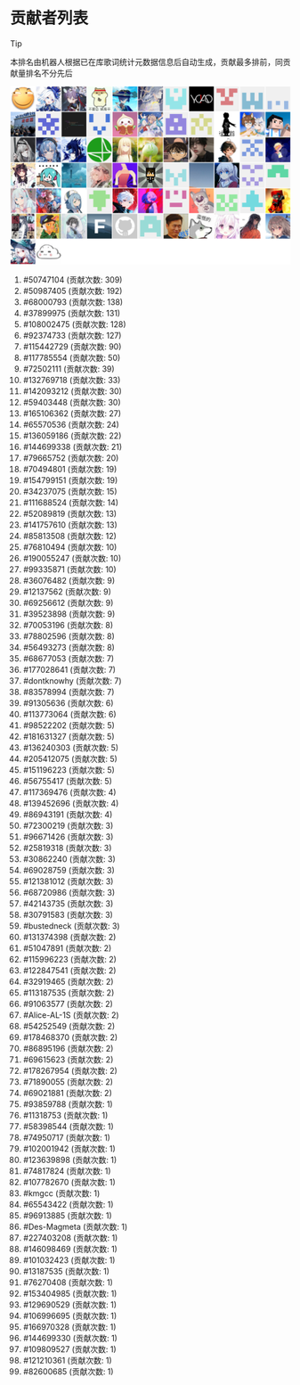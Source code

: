 # 贡献者列表

> [!TIP]
> 本排名由机器人根据已在库歌词统计元数据信息后自动生成，贡献最多排前，同贡献量排名不分先后

![贡献者头像画廊](./CONTRIBUTORS.svg)

1. #50747104 (贡献次数: 309)
2. #50987405 (贡献次数: 192)
3. #68000793 (贡献次数: 138)
4. #37899975 (贡献次数: 131)
5. #108002475 (贡献次数: 128)
6. #92374733 (贡献次数: 127)
7. #115442729 (贡献次数: 90)
8. #117785554 (贡献次数: 50)
9. #72502111 (贡献次数: 39)
10. #132769718 (贡献次数: 33)
11. #142093212 (贡献次数: 30)
12. #59403448 (贡献次数: 30)
13. #165106362 (贡献次数: 27)
14. #65570536 (贡献次数: 24)
15. #136059186 (贡献次数: 22)
16. #144699338 (贡献次数: 21)
17. #79665752 (贡献次数: 20)
18. #70494801 (贡献次数: 19)
19. #154799151 (贡献次数: 19)
20. #34237075 (贡献次数: 15)
21. #111688524 (贡献次数: 14)
22. #52089819 (贡献次数: 13)
23. #141757610 (贡献次数: 13)
24. #85813508 (贡献次数: 12)
25. #76810494 (贡献次数: 10)
26. #190055247 (贡献次数: 10)
27. #99335871 (贡献次数: 10)
28. #36076482 (贡献次数: 9)
29. #12137562 (贡献次数: 9)
30. #69256612 (贡献次数: 9)
31. #39523898 (贡献次数: 9)
32. #70053196 (贡献次数: 8)
33. #78802596 (贡献次数: 8)
34. #56493273 (贡献次数: 8)
35. #68677053 (贡献次数: 7)
36. #177028641 (贡献次数: 7)
37. #dontknowhy (贡献次数: 7)
38. #83578994 (贡献次数: 7)
39. #91305636 (贡献次数: 6)
40. #113773064 (贡献次数: 6)
41. #98522202 (贡献次数: 5)
42. #181631327 (贡献次数: 5)
43. #136240303 (贡献次数: 5)
44. #205412075 (贡献次数: 5)
45. #151196223 (贡献次数: 5)
46. #56755417 (贡献次数: 5)
47. #117369476 (贡献次数: 4)
48. #139452696 (贡献次数: 4)
49. #86943191 (贡献次数: 4)
50. #72300219 (贡献次数: 3)
51. #96671426 (贡献次数: 3)
52. #25819318 (贡献次数: 3)
53. #30862240 (贡献次数: 3)
54. #69028759 (贡献次数: 3)
55. #121381012 (贡献次数: 3)
56. #68720986 (贡献次数: 3)
57. #42143735 (贡献次数: 3)
58. #30791583 (贡献次数: 3)
59. #bustedneck (贡献次数: 3)
60. #131374398 (贡献次数: 2)
61. #51047891 (贡献次数: 2)
62. #115996223 (贡献次数: 2)
63. #122847541 (贡献次数: 2)
64. #32919465 (贡献次数: 2)
65. #113187535 (贡献次数: 2)
66. #91063577 (贡献次数: 2)
67. #Alice-AL-1S (贡献次数: 2)
68. #54252549 (贡献次数: 2)
69. #178468370 (贡献次数: 2)
70. #86895196 (贡献次数: 2)
71. #69615623 (贡献次数: 2)
72. #178267954 (贡献次数: 2)
73. #71890055 (贡献次数: 2)
74. #69021881 (贡献次数: 2)
75. #93859788 (贡献次数: 1)
76. #11318753 (贡献次数: 1)
77. #58398544 (贡献次数: 1)
78. #74950717 (贡献次数: 1)
79. #102001942 (贡献次数: 1)
80. #123639898 (贡献次数: 1)
81. #74817824 (贡献次数: 1)
82. #107782670 (贡献次数: 1)
83. #kmgcc (贡献次数: 1)
84. #65543422 (贡献次数: 1)
85. #96913885 (贡献次数: 1)
86. #Des-Magmeta (贡献次数: 1)
87. #227403208 (贡献次数: 1)
88. #146098469 (贡献次数: 1)
89. #101032423 (贡献次数: 1)
90. #13187535 (贡献次数: 1)
91. #76270408 (贡献次数: 1)
92. #153404985 (贡献次数: 1)
93. #129690529 (贡献次数: 1)
94. #106996695 (贡献次数: 1)
95. #166970328 (贡献次数: 1)
96. #144699330 (贡献次数: 1)
97. #109809527 (贡献次数: 1)
98. #121210361 (贡献次数: 1)
99. #82600685 (贡献次数: 1)
